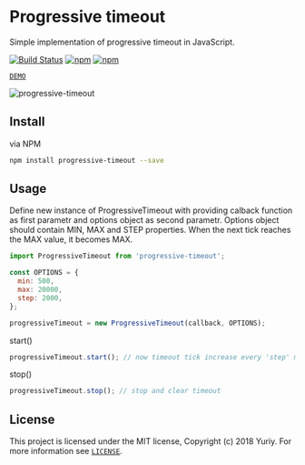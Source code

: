 # Progressive timeout

Simple implementation of progressive timeout in JavaScript. 

[![Build Status](https://travis-ci.org/froziq/progressive-timeout.svg?branch=master)](https://travis-ci.org/froziq/progressive-timeout)
[![npm](https://img.shields.io/npm/dm/progressive-timeout.svg)](https://github.com/froziq/progressive-timeout)
[![npm](https://img.shields.io/npm/v/progressive-timeout.svg)](https://github.com/froziq/progressive-timeout)

[`DEMO`](https://froziq.github.io/progressive-timeout/demo)

![progressive-timeout](https://rawgit.com/froziq/progressive-timeout/master/demo/demo.gif)

## Install

via NPM
```bash
npm install progressive-timeout --save
```

## Usage

Define new instance of ProgressiveTimeout with providing calback function as first parametr and options object as second parametr. Options object should contain MIN, MAX and STEP properties.
When the next tick reaches the MAX value, it becomes MAX.

```javascript
import ProgressiveTimeout from 'progressive-timeout';

const OPTIONS = {
  min: 500,
  max: 20000,
  step: 2000,
};

progressiveTimeout = new ProgressiveTimeout(callback, OPTIONS);
```

start()

```javascript
progressiveTimeout.start(); // now timeout tick increase every 'step' ms 
```

stop()

```javascript
progressiveTimeout.stop(); // stop and clear timeout
```

## License

This project is licensed under the MIT license, Copyright (c) 2018 Yuriy. For more information see [`LICENSE`](https://github.com/froziq/progressive-timeout/blob/master/LICENSE).
